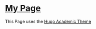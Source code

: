 # [My Page](https://wuhaoyang2001.netlify.app/)

This Page uses the [Hugo Academic Theme](https://github.com/wowchemy/starter-hugo-academic)

